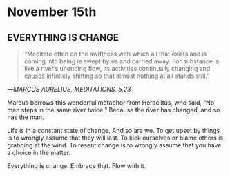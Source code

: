 # November 15th
## EVERYTHING IS CHANGE

> “Meditate often on the swiftness with which all that exists and is coming into being is swept by us and carried away. For substance is like a river’s unending flow, its activities continually changing and causes infinitely shifting so that almost nothing at all stands still.”

*—MARCUS AURELIUS, MEDITATIONS, 5.23*

Marcus borrows this wonderful metaphor from Heraclitus, who said, “No man steps in the same river twice.” Because the river has changed, and so has the man.

Life is in a constant state of change. And so are we. To get upset by things is to wrongly assume that they will last. To kick ourselves or blame others is grabbing at the wind. To resent change is to wrongly assume that you have a choice in the matter.

Everything is change. Embrace that. Flow with it.

